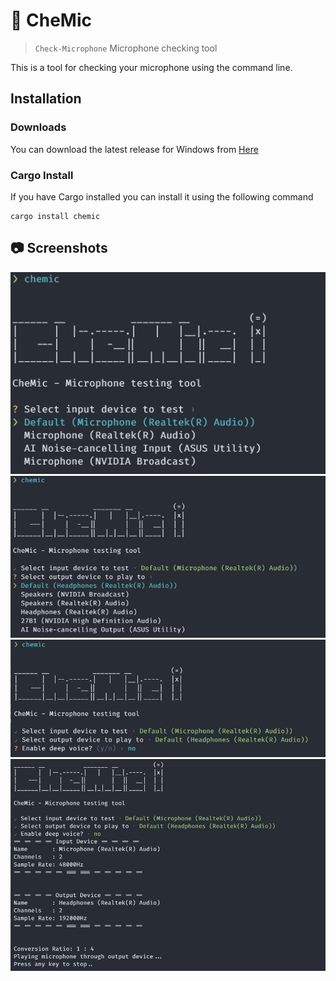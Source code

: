 # 🎤 CheMic

> `Check-Microphone` Microphone checking tool

This is a tool for checking your microphone using the command line. 


## Installation

### Downloads

You can download the latest release for Windows from [Here](https://github.com/jacobtread/chemic/releases/latest/download/chemic.exe)

### Cargo Install

If you have Cargo installed you can install it using the following command

```
cargo install chemic
```


## 📷 Screenshots

![](images/1.png)
![](images/2.png)
![](images/3.png)
![](images/4.png)